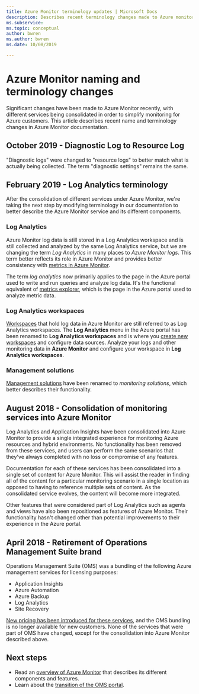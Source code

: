 ```yaml
---
title: Azure Monitor terminology updates | Microsoft Docs
description: Describes recent terminology changes made to Azure monitoring services.
ms.subservice: 
ms.topic: conceptual
author: bwren
ms.author: bwren
ms.date: 10/08/2019

---
```


# Azure Monitor naming and terminology changes
Significant changes have been made to Azure Monitor recently, with different services being consolidated in order to simplify monitoring for Azure customers. This article describes recent name and terminology changes in Azure Monitor documentation.

## October 2019 - Diagnostic Log to Resource Log
"Diagnostic logs" were changed to "resource logs" to better match what is actually being collected. The term "diagnostic settings" remains the same.  

## February 2019 - Log Analytics terminology
After the consolidation of different services under Azure Monitor, we're taking the next step by modifying terminology in our documentation to better describe the Azure Monitor service and its different components. 

### Log Analytics
Azure Monitor log data is still stored in a Log Analytics workspace and is still collected and analyzed by the same Log Analytics service, but we are changing the term _Log Analytics_ in many places to _Azure Monitor logs_. This term better reflects its role in Azure Monitor and provides better consistency with [metrics in Azure Monitor](essentials/data-platform-metrics.md).

The term _log analytics_ now primarily applies to the page in the Azure portal used to write and run queries and analyze log data. It's the functional equivalent of [metrics explorer](essentials/metrics-charts.md), which is the page in the Azure portal used to analyze metric data.

### Log Analytics workspaces
[Workspaces](platform/manage-access.md) that hold log data in Azure Monitor are still referred to as Log Analytics workspaces. The **Log Analytics** menu in the Azure portal has been renamed to **Log Analytics workspaces** and is where you [create new workspaces](learn/quick-create-workspace.md) and configure data sources. Analyze your logs and other monitoring data in **Azure Monitor** and configure your workspace in **Log Analytics workspaces**.

### Management solutions
[Management solutions](insights/solutions.md) have been renamed to _monitoring solutions_, which better describes their functionality.


## August 2018 - Consolidation of monitoring services into Azure Monitor
Log Analytics and Application Insights have been consolidated into Azure Monitor to provide a single integrated experience for monitoring Azure resources and hybrid environments. No functionality has been removed from these services, and users can perform the same scenarios that they've always completed with no loss or compromise of any features.

Documentation for each of these services has been consolidated into a single set of content for Azure Monitor. This will assist the reader in finding all of the content for a particular monitoring scenario in a single location as opposed to having to reference multiple sets of content. As the consolidated service evolves, the content will become more integrated.

Other features that were considered part of Log Analytics such as agents and views have also been repositioned as features of Azure Monitor. Their functionality hasn't changed other than potential improvements to their experience in the Azure portal.


## April 2018 - Retirement of Operations Management Suite brand
Operations Management Suite (OMS) was a bundling of the following Azure management services for licensing purposes:

- Application Insights
- Azure Automation
- Azure Backup
- Log Analytics
- Site Recovery

[New pricing has been introduced for these services](https://azure.microsoft.com/blog/introducing-a-new-way-to-purchase-azure-monitoring-services/), and the OMS bundling is no longer available for new customers. None of the services that were part of OMS have changed, except for the consolidation into Azure Monitor described above. 




## Next steps

- Read an [overview of Azure Monitor](overview.md) that describes its different components and features.
- Learn about the [transition of the OMS portal](./platform/oms-portal-transition.md).
